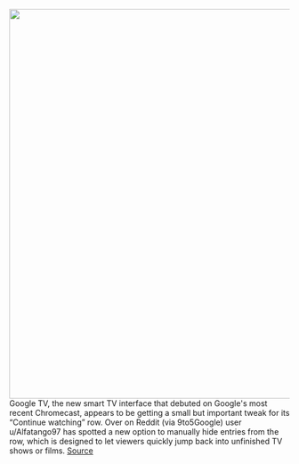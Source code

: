 <img src='https://cdn.vox-cdn.com/thumbor/kcafosRqwbM1MmEsHdZ31bw-ivQ=/0x0:2040x1360/1200x800/filters:focal(857x517:1183x843)/cdn.vox-cdn.com/uploads/chorus_image/image/69604918/DSCF2108.0.jpg' width='700px' /><br/>
Google TV, the new smart TV interface that debuted on Google's most recent Chromecast, appears to be getting a small but important tweak for its “Continue watching” row. Over on Reddit (via 9to5Google) user u/Alfatango97 has spotted a new option to manually hide entries from the row, which is designed to let viewers quickly jump back into unfinished TV shows or films.
<a href='https://www.theverge.com/2021/7/20/22584901/google-tv-continue-watching-hide-titles-in-progress'> Source <a/>